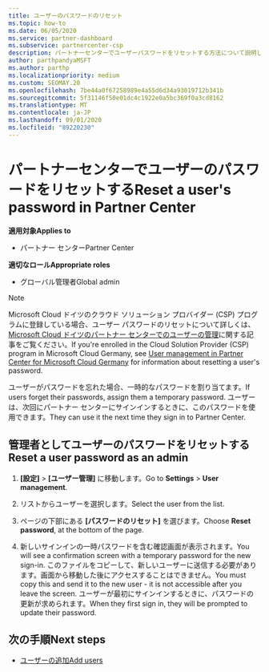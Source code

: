 ```yaml
---
title: ユーザーのパスワードのリセット
ms.topic: how-to
ms.date: 06/05/2020
ms.service: partner-dashboard
ms.subservice: partnercenter-csp
description: パートナーセンターでユーザーパスワードをリセットする方法について説明します。 ユーザーは、次回パートナーセンターにサインインするときに一時パスワードを受け取ります。
author: parthpandyaMSFT
ms.author: parthp
ms.localizationpriority: medium
ms.custom: SEOMAY.20
ms.openlocfilehash: 7be44a0f67258989e4a55d6d34a93019712b341b
ms.sourcegitcommit: 5f31146f50e01dc4c1922e0a5bc369f0a3cd8162
ms.translationtype: MT
ms.contentlocale: ja-JP
ms.lasthandoff: 09/01/2020
ms.locfileid: "89220230"
---
```

# <a name="reset-a-users-password-in-partner-center"></a><span data-ttu-id="78b40-104">パートナーセンターでユーザーのパスワードをリセットする</span><span class="sxs-lookup"><span data-stu-id="78b40-104">Reset a user's password in Partner Center</span></span>

<span data-ttu-id="78b40-105">**適用対象**</span><span class="sxs-lookup"><span data-stu-id="78b40-105">**Applies to**</span></span>

- <span data-ttu-id="78b40-106">パートナー センター</span><span class="sxs-lookup"><span data-stu-id="78b40-106">Partner Center</span></span>
 
<span data-ttu-id="78b40-107">**適切なロール**</span><span class="sxs-lookup"><span data-stu-id="78b40-107">**Appropriate roles**</span></span>

- <span data-ttu-id="78b40-108">グローバル管理者</span><span class="sxs-lookup"><span data-stu-id="78b40-108">Global admin</span></span>

> [!NOTE]  
> <span data-ttu-id="78b40-109">Microsoft Cloud ドイツのクラウド ソリューション プロバイダー (CSP) プログラムに登録している場合、ユーザー パスワードのリセットについて詳しくは、[Microsoft Cloud ドイツのパートナー センターでのユーザーの管理](user-management-in-partner-center-for-microsoft-cloud-germany.md)に関する記事をご覧ください。</span><span class="sxs-lookup"><span data-stu-id="78b40-109">If you're enrolled in the Cloud Solution Provider (CSP) program in Microsoft Cloud Germany, see [User management in Partner Center for Microsoft Cloud Germany](user-management-in-partner-center-for-microsoft-cloud-germany.md) for information about resetting a user's password.</span></span>

<span data-ttu-id="78b40-110">ユーザーがパスワードを忘れた場合、一時的なパスワードを割り当てます。</span><span class="sxs-lookup"><span data-stu-id="78b40-110">If users forget their passwords, assign them a temporary password.</span></span> <span data-ttu-id="78b40-111">ユーザーは、次回にパートナー センターにサインインするときに、このパスワードを使用できます。</span><span class="sxs-lookup"><span data-stu-id="78b40-111">They can use it the next time they sign in to Partner Center.</span></span>

## <a name="reset-a-user-password-as-an-admin"></a><span data-ttu-id="78b40-112">管理者としてユーザーのパスワードをリセットする</span><span class="sxs-lookup"><span data-stu-id="78b40-112">Reset a user password as an admin</span></span>

1. <span data-ttu-id="78b40-113">**[設定]** &gt; **[ユーザー管理]** に移動します。</span><span class="sxs-lookup"><span data-stu-id="78b40-113">Go to **Settings** &gt; **User management**.</span></span>

2. <span data-ttu-id="78b40-114">リストからユーザーを選択します。</span><span class="sxs-lookup"><span data-stu-id="78b40-114">Select the user from the list.</span></span>

3. <span data-ttu-id="78b40-115">ページの下部にある **[パスワードのリセット]** を選びます。</span><span class="sxs-lookup"><span data-stu-id="78b40-115">Choose **Reset password**, at the bottom of the page.</span></span>

4. <span data-ttu-id="78b40-116">新しいサインインの一時パスワードを含む確認画面が表示されます。</span><span class="sxs-lookup"><span data-stu-id="78b40-116">You will see a confirmation screen with a temporary password for the new sign-in.</span></span> <span data-ttu-id="78b40-117">このファイルをコピーして、新しいユーザーに送信する必要があります。画面から移動した後にアクセスすることはできません。</span><span class="sxs-lookup"><span data-stu-id="78b40-117">You must copy this and send it to the new user - it is not accessible after you leave the screen.</span></span> <span data-ttu-id="78b40-118">ユーザーが最初にサインインするときに、パスワードの更新が求められます。</span><span class="sxs-lookup"><span data-stu-id="78b40-118">When they first sign in, they will be prompted to update their password.</span></span>

## <a name="next-steps"></a><span data-ttu-id="78b40-119">次の手順</span><span class="sxs-lookup"><span data-stu-id="78b40-119">Next steps</span></span>

- [<span data-ttu-id="78b40-120">ユーザーの追加</span><span class="sxs-lookup"><span data-stu-id="78b40-120">Add users</span></span>](create-user-accounts-and-set-permissions.md)